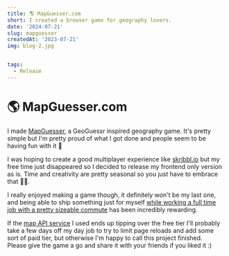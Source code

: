 ```yaml
---
title: 🌎 MapGuesser.com
short: I created a browser game for geography lovers.
date: '2024-07-21'
slug: mapguesser
createdAt: '2023-07-21'
img: blog-2.jpg


tags:
  - Release
---
```


# 🌎 MapGuesser.com

I made [MapGuesser](http://mapguesser.com), a GeoGuessr inspired geography game. It's pretty simple but I'm pretty proud of what I got done and people seem to be having fun with it 🎉

 I was hoping to create a good multiplayer experience like [skribbl.io](https://skribbl.io/) but my free time just disappeared so I decided to release my frontend only version as is. Time and creativity are pretty seasonal so you just have to embrace that 🤷‍♂️.

I really enjoyed making a game though, it definitely won't be my last one, and being able to ship something just for myself [while working a full time job with a pretty sizeable commute](https://www.swyx.io/part-time-creator-manifesto) has been incredibly rewarding. 

If the [map API service](https://www.mapbox.com/) I used ends up tipping over the free tier I'll probably take a few days off my day job to try to limit page reloads and add some sort of paid tier, but otherwise I'm happy to call this project finished.
\
Please give the game a go and share it with your friends if you liked it :)